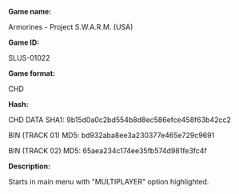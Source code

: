 ﻿**Game name:**

Armorines - Project S.W.A.R.M. (USA)

**Game ID:**

SLUS-01022

**Game format:**

CHD

**Hash:**

CHD DATA SHA1: 9b15d0a0c2bd554b8d8ec586efce458f63b42cc2

BIN (TRACK 01) MD5: bd932aba8ee3a230377e465e729c9691

BIN (TRACK 02) MD5: 65aea234c174ee35fb574d981fe3fc4f

**Description:**

Starts in main menu with "MULTIPLAYER" option highlighted.